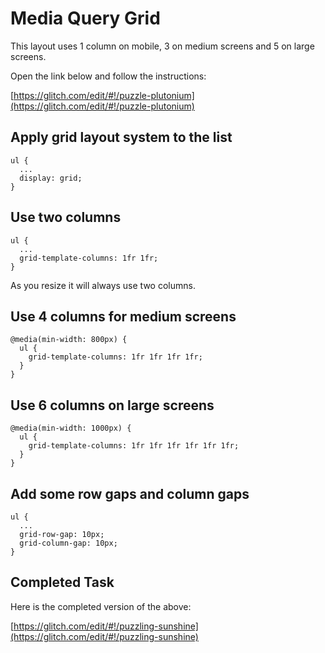 # Media Query Grid

This layout uses 1 column on mobile, 3 on medium screens and 5 on large screens.

Open the link below and follow the instructions:

[https://glitch.com/edit/#!/puzzle-plutonium](https://glitch.com/edit/#!/puzzle-plutonium)

## Apply grid layout system to the list

```
ul {
  ...
  display: grid;
}
```

## Use two columns

```
ul {
  ...
  grid-template-columns: 1fr 1fr;
}
```

As you resize it will always use two columns.

## Use 4 columns for medium screens

```
@media(min-width: 800px) {
  ul {
    grid-template-columns: 1fr 1fr 1fr 1fr;
  }
}
```

## Use 6 columns on large screens

```
@media(min-width: 1000px) {
  ul {
    grid-template-columns: 1fr 1fr 1fr 1fr 1fr 1fr;
  }
}
```

## Add some row gaps and column gaps

```
ul {
  ...
  grid-row-gap: 10px;
  grid-column-gap: 10px;
}
```

## Completed Task

Here is the completed version of the above:

[https://glitch.com/edit/#!/puzzling-sunshine](https://glitch.com/edit/#!/puzzling-sunshine)
